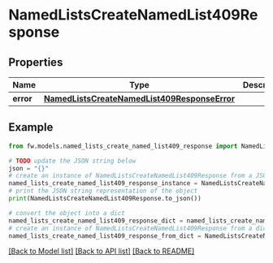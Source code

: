 # NamedListsCreateNamedList409Response


## Properties

Name | Type | Description | Notes
------------ | ------------- | ------------- | -------------
**error** | [**NamedListsCreateNamedList409ResponseError**](NamedListsCreateNamedList409ResponseError.md) |  | [optional] 

## Example

```python
from fw.models.named_lists_create_named_list409_response import NamedListsCreateNamedList409Response

# TODO update the JSON string below
json = "{}"
# create an instance of NamedListsCreateNamedList409Response from a JSON string
named_lists_create_named_list409_response_instance = NamedListsCreateNamedList409Response.from_json(json)
# print the JSON string representation of the object
print(NamedListsCreateNamedList409Response.to_json())

# convert the object into a dict
named_lists_create_named_list409_response_dict = named_lists_create_named_list409_response_instance.to_dict()
# create an instance of NamedListsCreateNamedList409Response from a dict
named_lists_create_named_list409_response_from_dict = NamedListsCreateNamedList409Response.from_dict(named_lists_create_named_list409_response_dict)
```
[[Back to Model list]](../README.md#documentation-for-models) [[Back to API list]](../README.md#documentation-for-api-endpoints) [[Back to README]](../README.md)


